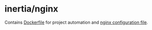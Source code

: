 # inertia/nginx

Contains [Dockerfile](https://gitlab.com/sc20aim/inertia/-/blob/main/nginx/Dockerfile) for project automation and [nginx configuration file](https://gitlab.com/sc20aim/inertia/-/blob/main/nginx/nginx.conf).
